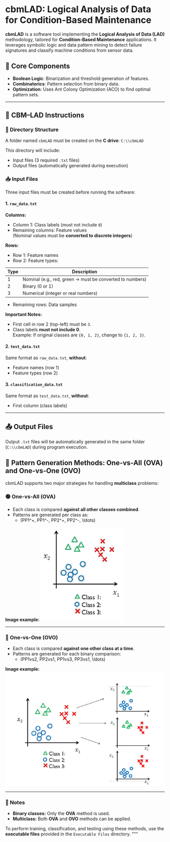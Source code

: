 # cbmLAD: Logical Analysis of Data for Condition-Based Maintenance

**cbmLAD** is a software tool implementing the **Logical Analysis of Data (LAD)** methodology, tailored for **Condition-Based Maintenance** applications. It leverages symbolic logic and data pattern mining to detect failure signatures and classify machine conditions from sensor data.

## 🔧 Core Components

- **Boolean Logic**: Binarization and threshold generation of features.
- **Combinatorics**: Pattern selection from binary data.
- **Optimization**: Uses Ant Colony Optimization (ACO) to find optimal pattern sets.

---

## 📁 CBM–LAD Instructions

### 📂 Directory Structure

A folder named `cbmLAD` must be created on the **C drive**: `C:\\cbmLAD`

This directory will include:
- Input files (3 required `.txt` files)
- Output files (automatically generated during execution)

### 📥 Input Files

Three input files must be created before running the software:

#### 1. `raw_data.txt`

**Columns:**
- Column 1: Class labels (must not include `0`)
- Remaining columns: Feature values  
  (Nominal values must be **converted to discrete integers**)

**Rows:**
- Row 1: Feature names
- Row 2: Feature types:

| Type | Description |
|------|-------------|
| 1    | Nominal (e.g., red, green → must be converted to numbers) |
| 2    | Binary (0 or 1) |
| 3    | Numerical (integer or real numbers) |

- Remaining rows: Data samples

**Important Notes:**
- First cell in row 2 (top-left) must be `3`.
- Class labels **must not include 0**.  
  Example: If original classes are `{0, 1, 2}`, change to `{1, 2, 3}`.

#### 2. `test_data.txt`

Same format as `raw_data.txt`, **without**:
- Feature names (row 1)
- Feature types (row 2)

#### 3. `classification_data.txt`

Same format as `test_data.txt`, **without**:
- First column (class labels)

---

## 📤 Output Files

Output `.txt` files will be automatically generated in the same folder (`C:\\cbmLAD`) during program execution.

## 🧠 Pattern Generation Methods: One-vs-All (OVA) and One-vs-One (OVO)

cbmLAD supports two major strategies for handling **multiclass** problems:

### 🟢 One-vs-All (OVA)

- Each class is compared **against all other classes combined**.
- Patterns are generated per class as:
  - \(PP1^+, PP1^-, PP2^+, PP2^-, \ldots\)

**Image example:**
![OVA Illustration](OVA.png)

---

### 🔵 One-vs-One (OVO)

- Each class is compared **against one other class at a time**.
- Patterns are generated for each binary comparison:
  - \(PP1vs2, PP2vs1, PP1vs3, PP3vs1, \ldots\)

**Image example:**
![OVO Illustration](OVO.png)

---

### 🔎 Notes

- **Binary classes:** Only the **OVA** method is used.
- **Multiclass:** Both **OVA** and **OVO** methods can be applied.

To perform training, classification, and testing using these methods, use the **executable files** provided in the `Executable Files` directory.
"""

